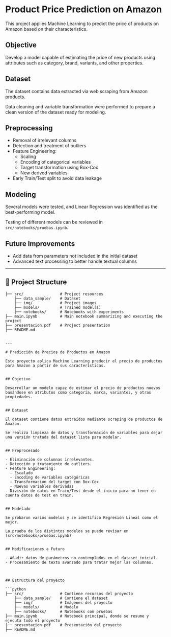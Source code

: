 # Product Price Prediction on Amazon

This project applies Machine Learning to predict the price of products on Amazon based on their characteristics.

## Objective

Develop a model capable of estimating the price of new products using attributes such as category, brand, variants, and other properties.

## Dataset

The dataset contains data extracted via web scraping from Amazon products.

Data cleaning and variable transformation were performed to prepare a clean version of the dataset ready for modeling.

## Preprocessing

- Removal of irrelevant columns  
- Detection and treatment of outliers  
- Feature Engineering:  
  - Scaling  
  - Encoding of categorical variables  
  - Target transformation using Box-Cox  
  - New derived variables  
- Early Train/Test split to avoid data leakage

## Modeling

Several models were tested, and Linear Regression was identified as the best-performing model.

Testing of different models can be reviewed in `src/notebooks/pruebas.ipynb`.

## Future Improvements

- Add data from parameters not included in the initial dataset  
- Advanced text processing to better handle textual columns

---

## 📁 Project Structure

```plaintext
├── src/                # Project resources
    ├── data_sample/    # Dataset
    ├── img/            # Project images
    ├── models/         # Trained model(s)
    ├── notebooks/      # Notebooks with experiments
├── main.ipynb          # Main notebook summarizing and executing the project
├── presentacion.pdf    # Project presentation
├── README.md


---

# Predicción de Precios de Productos en Amazon

Este proyecto aplica Machine Learning predecir el precio de productos para Amazon a partir de sus características. 


## Objetivo

Desarrollar un modelo capaz de estimar el precio de productos nuevos basándose en atributos como categoría, marca, variantes, y otras propiedades.


## Dataset

El dataset contiene datos extraídos mediante scraping de productos de Amazon.

Se realiza limpieza de datos y transformación de variables para dejar una versión tratada del dataset lista para modelar.


## Preprocesado

- Eliminación de columnas irrelevantes.
- Detección y tratamiento de outliers.
- Feature Engineering:
  - Escalado
  - Encoding de variables categóricas
  - Transformación del target con Box-Cox
  - Nuevas variables derivadas
- División de datos en Train/Test desde el inicio para no tener en cuenta datos de test en train.


## Modelado

Se probaron varios modelos y se identificó Regresión Lineal como el mejor.

La prueba de los distintos modelos se puede revisar en (src/notebooks/pruebas.ipynb)


## Modificaciones a Futuro

- Añadir datos de parámetros no contemplados en el dataset inicial.
- Procesamiento de texto avanzado para tratar mejor las columnas.



## Estructura del proyecto

```python
├── src/                # Contiene recursos del proyecto
    ├── data_sample/    # Contiene el dataset
    ├── img/            # Imágenes del proyecto
    ├── models/         # Modelo
    ├── notebooks/      # Notebooks con pruebas
├── main.ipynb          # Notebook principal, donde se resume y ejecuta todo el proyecto
├── presentacion.pdf    # Presentación del proyecto
├── README.md
```
